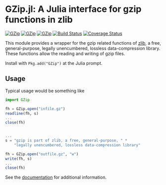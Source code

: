 # GZip.jl: A Julia interface for gzip functions in zlib

[![GZip](http://pkg.julialang.org/badges/GZip_0.3.svg)](http://pkg.julialang.org/?pkg=GZip)
[![GZip](http://pkg.julialang.org/badges/GZip_0.4.svg)](http://pkg.julialang.org/?pkg=GZip)
[![GZip](http://pkg.julialang.org/badges/GZip_0.5.svg)](http://pkg.julialang.org/?pkg=GZip)
[![Build Status](https://travis-ci.org/JuliaLang/GZip.jl.svg?branch=master)](https://travis-ci.org/JuliaLang/GZip.jl)
[![Coverage Status](https://coveralls.io/repos/JuliaLang/GZip.jl/badge.svg)](https://coveralls.io/r/JuliaLang/GZip.jl)

This module provides a wrapper for the gzip related functions of
[zlib](http://zlib.net), a free, general-purpose, legally
unencumbered, lossless data-compression library. These functions
allow the reading and writing of gzip files.

Install with `Pkg.add("GZip")` at the Julia prompt.

Usage
-----

Typical usage would be something like

```julia
import GZip

fh = GZip.open("infile.gz")
readline(fh, s)
...
close(fh)


...
s = "gzip is part of zlib, a free, general-purpose, " *
    "legally unencumbered, lossless data-compression library"

fh = GZip.open("outfile.gz", "w")
write(fh, s)
...
close(fh)
```


See the [documentation](https://gzipjl.readthedocs.org/en/latest/)
for additional information.
